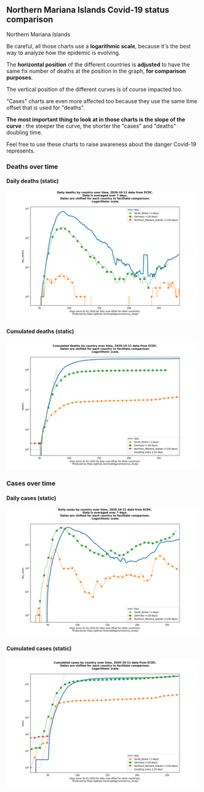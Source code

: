 ## Northern Mariana Islands Covid-19 status comparison 

Northern Mariana Islands



Be careful, all those charts use a **logarithmic scale**, because it's the best way to analyze how the epidemic is evolving.
 
The **horizontal position** of the different countries is **adjusted** to have the same fix number of deaths at the position in the graph, **for comparison purposes**.

The vertical position of the different curves is of course impacted too.

"Cases" charts are even more affected too because they use the same time offset that is used for "deaths".

**The most important thing to look at in those charts is the slope of the curve** : the steeper the curve, the shorter the "cases" and "deaths" doubling time.

Feel free to use these charts to raise awareness about the danger Covid-19 represents. 


 
### Deaths over time
 
#### Daily deaths (static)
![Northern Mariana Islands covid-19 daily deaths static chart](https://raw.githubusercontent.com/madlag/coronavirus_study/master/notebooks/graphs/2020-10-11/countries/Northern_Mariana_Islands/2020-10-11_Northern_Mariana_Islands_day_deaths.png "Northern Mariana Islands covid-19 day_deaths static chart")   
 
#### Cumulated deaths (static)
![Northern Mariana Islands covid-19 cumulated deaths static chart](https://raw.githubusercontent.com/madlag/coronavirus_study/master/notebooks/graphs/2020-10-11/countries/Northern_Mariana_Islands/2020-10-11_Northern_Mariana_Islands_deaths.png "Northern Mariana Islands covid-19 deaths static chart")   

 
### Cases over time
 
#### Daily cases (static)
![Northern Mariana Islands covid-19 daily cases static chart](https://raw.githubusercontent.com/madlag/coronavirus_study/master/notebooks/graphs/2020-10-11/countries/Northern_Mariana_Islands/2020-10-11_Northern_Mariana_Islands_day_cases.png "Northern Mariana Islands covid-19 day_cases static chart")   
 
#### Cumulated cases (static)
![Northern Mariana Islands covid-19 cumulated cases static chart](https://raw.githubusercontent.com/madlag/coronavirus_study/master/notebooks/graphs/2020-10-11/countries/Northern_Mariana_Islands/2020-10-11_Northern_Mariana_Islands_cases.png "Northern Mariana Islands covid-19 cases static chart")   

